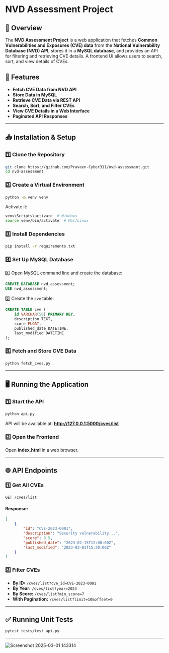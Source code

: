 # NVD Assessment Project

## 📌 Overview
The **NVD Assessment Project** is a web application that fetches **Common Vulnerabilities and Exposures (CVE) data** from the **National Vulnerability Database (NVD) API**, stores it in a **MySQL database**, and provides an API for filtering and retrieving CVE details. A frontend UI allows users to search, sort, and view details of CVEs.

## 🚀 Features
- **Fetch CVE Data from NVD API**
- **Store Data in MySQL**
- **Retrieve CVE Data via REST API**
- **Search, Sort, and Filter CVEs**
- **View CVE Details in a Web Interface**
- **Paginated API Responses**

---

## 📥 Installation & Setup

### **1️⃣ Clone the Repository**
```sh
git clone https://github.com/Praveen-Cyber311/nvd-assessment.git
cd nvd-assessment
```

### **2️⃣ Create a Virtual Environment**
```sh
python -m venv venv
```
Activate it:
```sh
venv\Scripts\activate  # Windows
source venv/bin/activate  # Mac/Linux
```

### **3️⃣ Install Dependencies**
```sh
pip install -r requirements.txt
```

### **4️⃣ Set Up MySQL Database**
1️⃣ Open MySQL command line and create the database:
```sql
CREATE DATABASE nvd_assessment;
USE nvd_assessment;
```
2️⃣ Create the `cve` table:
```sql
CREATE TABLE cve (
    id VARCHAR(50) PRIMARY KEY,
    description TEXT,
    score FLOAT,
    published_date DATETIME,
    last_modified DATETIME
);
```

### **5️⃣ Fetch and Store CVE Data**
```sh
python fetch_cves.py
```

---

## 🖥️ Running the Application

### **1️⃣ Start the API**
```sh
python api.py
```
API will be available at: **http://127.0.0.1:5000/cves/list**

### **2️⃣ Open the Frontend**
Open **index.html** in a web browser.

---

## 🌐 API Endpoints

### **1️⃣ Get All CVEs**
```http
GET /cves/list
```
#### **Response:**
```json
[
    {
        "id": "CVE-2023-0001",
        "description": "Security vulnerability...",
        "score": 8.5,
        "published_date": "2023-02-15T12:00:00Z",
        "last_modified": "2023-03-01T15:30:00Z"
    }
]
```

### **2️⃣ Filter CVEs**
- **By ID:** `/cves/list?cve_id=CVE-2023-0001`
- **By Year:** `/cves/list?year=2023`
- **By Score:** `/cves/list?min_score=7`
- **With Pagination:** `/cves/list?limit=10&offset=0`

---

## ✅ Running Unit Tests
```sh
pytest tests/test_api.py
```

---


![Screenshot 2025-03-01 143314](https://github.com/user-attachments/assets/17c80d4d-0467-474d-a09d-5e408ab106e0)

